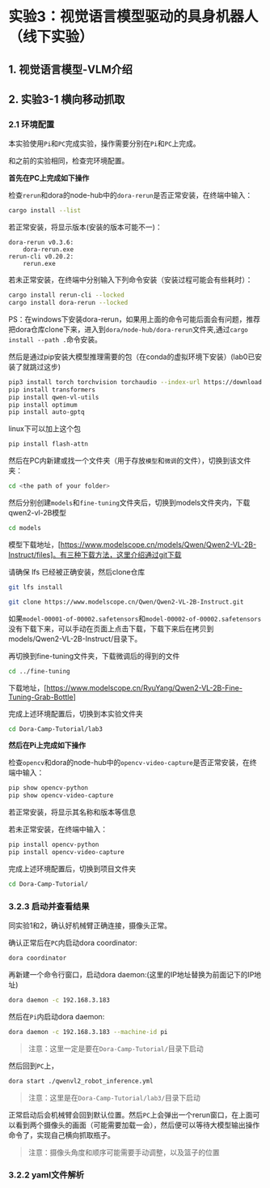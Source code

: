 # 实验3：视觉语言模型驱动的具身机器人（线下实验）

## 1. 视觉语言模型-VLM介绍

## 2. 实验3-1 横向移动抓取

### 2.1 环境配置

本实验使用`Pi`和`PC`完成实验，操作需要分别在`Pi`和`PC`上完成。

和之前的实验相同，检查完环境配置。

**首先在PC上完成如下操作**

检查`rerun`和dora的node-hub中的`dora-rerun`是否正常安装，在终端中输入：

```bash
cargo install --list
```

若正常安装，将显示版本(安装的版本可能不一)：

```
dora-rerun v0.3.6:
    dora-rerun.exe
rerun-cli v0.20.2:
    rerun.exe
```

若未正常安装，在终端中分别输入下列命令安装（安装过程可能会有些耗时）：

```bash
cargo install rerun-cli --locked
cargo install dora-rerun --locked
```

PS：在windows下安装dora-rerun，如果用上面的命令可能后面会有问题，推荐把dora仓库clone下来，进入到`dora/node-hub/dora-rerun`文件夹,通过`cargo install --path .`命令安装。

然后是通过pip安装大模型推理需要的包（在conda的虚拟环境下安装）(lab0已安装了就跳过这步)

```bash
pip3 install torch torchvision torchaudio --index-url https://download.pytorch.org/whl/cu124 --default-timeout=3600
pip install transformers
pip install qwen-vl-utils
pip install optimum
pip install auto-gptq
```

linux下可以加上这个包

```bash
pip install flash-attn
```

然后在PC内新建或找一个文件夹（用于存放`模型`和`微调`的文件），切换到该文件夹：

```bash
cd <the path of your folder>
```

然后分别创建`models`和`fine-tuning`文件夹后，切换到models文件夹内，下载qwen2-vl-2B模型


```bash
cd models
```

模型下载地址，[https://www.modelscope.cn/models/Qwen/Qwen2-VL-2B-Instruct/files]。有三种下载方法，这里介绍通过git下载

请确保 lfs 已经被正确安装，然后clone仓库

```bash
git lfs install
```
```bash
git clone https://www.modelscope.cn/Qwen/Qwen2-VL-2B-Instruct.git
```

如果`model-00001-of-00002.safetensors`和`model-00002-of-00002.safetensors`没有下载下来，可以手动在页面上点击下载，下载下来后在拷贝到models/Qwen2-VL-2B-Instruct/目录下。

再切换到fine-tuning文件夹，下载微调后的得到的文件

```bash
cd ../fine-tuning
```

下载地址，[https://www.modelscope.cn/RyuYang/Qwen2-VL-2B-Fine-Tuning-Grab-Bottle]
    

完成上述环境配置后，切换到本实验文件夹

```bash
cd Dora-Camp-Tutorial/lab3
```

**然后在Pi上完成如下操作**

检查`opencv`和dora的node-hub中的`opencv-video-capture`是否正常安装，在终端中输入：

```bash
pip show opencv-python
pip show opencv-video-capture
```

若正常安装，将显示其名称和版本等信息


若未正常安装，在终端中输入：

```bash
pip install opencv-python
pip install opencv-video-capture
```

完成上述环境配置后，切换到项目文件夹

```bash
cd Dora-Camp-Tutorial/
```

### 3.2.3 启动并查看结果

同实验1和2，确认好机械臂正确连接，摄像头正常。

确认正常后在`PC`内启动dora coordinator:

```bash
dora coordinator
```

再新建一个命令行窗口，启动dora daemon:(这里的IP地址替换为前面记下的IP地址)

```bash
dora daemon -c 192.168.3.183
```

然后在`Pi`内启动dora daemon:

```bash
dora daemon -c 192.168.3.183 --machine-id pi
```

> 注意：这里一定是要在`Dora-Camp-Tutorial/`目录下启动

然后回到`PC`上，

```bash
dora start ./qwenvl2_robot_inference.yml
```

> 注意：这里是在`Dora-Camp-Tutorial/lab3/`目录下启动

正常启动后会机械臂会回到默认位置。然后`PC`上会弹出一个rerun窗口，在上面可以看到两个摄像头的画面（可能需要加载一会），然后便可以等待大模型输出操作命令了，实现自己横向抓取瓶子。

> 注意：摄像头角度和顺序可能需要手动调整，以及篮子的位置

### 3.2.2 yaml文件解析
